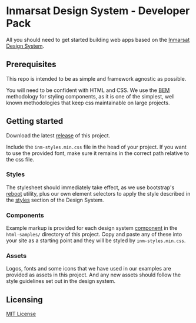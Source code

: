 # Inmarsat Design System - Developer Pack

All you should need to get started building web apps based on the [Inmarsat Design System](https://design.inmarsat.com/).

## Prerequisites

This repo is intended to be as simple and framework agnostic as possible.

You will need to be confident with HTML and CSS. We use the [BEM](http://getbem.com/) methodology for styling components, as it is one of the simplest, well known methodologies that keep css maintainable on large projects.

## Getting started

Download the latest [release](https://github.com/Inmarsat-Design/developer-pack/releases) of this project.

Include the `inm-styles.min.css` file in the head of your project. If you want to use the provided font, make sure it remains in the correct path relative to the css file.

### Styles

The stylesheet should immediately take effect, as we use bootstrap's [reboot](https://getbootstrap.com/docs/4.0/content/reboot/) utility, plus our own element selectors to apply the style described in the [styles](https://design.inmarsat.com/styles) section of the Design System.

### Components

Example markup is provided for each design system [component](https://design.inmarsat.com/components) in the `html-samples/` directory of this project.
Copy and paste any of these into your site as a starting point and they will be styled by `inm-styles.min.css`.

### Assets

Logos, fonts and some icons that we have used in our examples are provided as assets in this project. And any new assets should follow the style guidelines set out in the design system.

## Licensing

[MIT License](/LICENSE)

